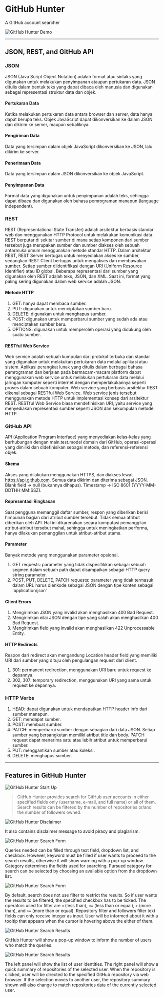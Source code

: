 # GitHub Hunter
A GitHub account searcher

![GitHub Hunter Demo][gif01]


------------------------------------------------------------------

## JSON, REST, and GitHub API


### JSON

JSON (Java Script Object Notation) adalah format atau sintaks yang digunakan untuk melakukan penyimpanan ataupun pertukaran data. JSON ditulis dalam bentuk teks yang dapat dibaca oleh manusia dan digunakan sebagai representasi struktur data dan objek.

#### Pertukaran Data
Ketika melakukan pertukaran data antara browser dan server, data hanya dapat berupa teks.
Objek JavaScript dapat dikonversikan ke dalam JSON dan dikirim ke server, maupun sebaliknya.

#### Pengiriman Data
Data yang tersimpan dalam objek JavaScript dikonversikan ke JSON, lalu dikirim ke server.

#### Penerimaan Data
Data yang tersimpan dalam JSON dikonversikan ke objek JavaScript.

#### Penyimpanan Data
Format data yang digunakan untuk penyimpanan adalah teks, sehingga dapat dibaca dan digunakan oleh bahasa pemrograman manapun (language independent).


### REST

REST (Representational State Transfer) adalah arsitektur berbasis standar web dan menggunakan HTTP Protocol untuk melakukan komunikasi data. REST berputar di sekitar sumber di mana setiap komponen dari sumber tersebut juga merupakan sumber dan sumber diakses oleh sebuah antarmuka umum menggunakan metode standar HTTP.
Dalam arsitektur REST, REST Server bertugas untuk menyediakan akses ke sumber, sedangkan REST Client bertugas untuk mengakses dan membawakan sumber. Setiap sumber diidentifikasi dengan URI (Uniform Resource Identifier) atau ID global. Beberapa representasi dari sumber yang digunakan oleh REST adalah teks, JSON, dan XML. Saat ini, format yang paling sering digunakan dalam web service adalah JSON.

#### Metode HTTP
1. GET: hanya dapat membaca sumber.
2. PUT: digunakan untuk menciptakan sumber baru.
3. DELETE: digunakan untuk menghapus sumber.
4. POST: digunakan untuk memperbarui sumber yang sudah ada atau menciptakan sumber baru.
5. OPTIONS: digunakan untuk memperoleh operasi yang didukung oleh suatu sumber.

#### RESTful Web Service
Web service adalah sebuah kumpulan dari protokol terbuka dan standar yang digunakan untuk melakukan pertukaran data melalui aplikasi atau sistem. Aplikasi perangkat lunak yang ditulis dalam berbagai bahasa pemrograman dan berjalan pada bermacam-macam platform dapat menggunakan web service untuk melakukan pertukaran data melalui jaringan komputer seperti internet dengan memperlakukannya seperti proses dalam sebuah komputer.
Web service yang berbasis arsitektur REST dikenal sebagai RESTful Web Service. Web service jenis tersebut menggunakan metode HTTP untuk implementasi konsep dari arsitektur REST. RESTful Web Service biasa mendefinisikan URI, yaitu service yang menyediakan representasi sumber seperti JSON dan sekumpulan metode HTTP.


### GitHub API

API (Application Program Interface) yang menyediakan kelas-kelas yang berhubungan dengan main.test.model domain dari GitHub, operasi-operasi yang dimiliki dan didefinisikan sebagai metode, dan referensi-referensi objek.

#### Skema
Akses yang dilakukan menggunakan HTTPS, dan diakses lewat https://api.github.com. Semua data dikirim dan diterima sebagai JSON.
Blank field -> null (bukannya dihapus).
Timestamp -> ISO 8601 (YYYY-MM-DDTHH:MM:SSZ).

#### Representasi Ringkasan
Saat pengguna memanggil daftar sumber, respon yang diberikan berisi himpunan bagian dari atribut sumber tersebut. Tidak semua atribut diberikan oleh API. Hal ini dikarenakan secara komputasi pemanggilan atribut-atribut tersebut mahal, sehingga untuk meningkatkan performa, hanya dilakukan pemanggilan untuk atribut-atribut utama.

#### Parameter
Banyak metode yang menggunakan parameter opsional.
1. GET requests: parameter yang tidak dispesifikkan sebagai sebuah segmen dalam sebuah path dapat disampaikan sebagai HTTP query string parameter.
2. POST, PUT, DELETE, PATCH requests: parameter yang tidak termasuk dalam URL harus dienkode sebagai JSON dengan tipe konten sebagai 'application/json'

#### Client Errors
1. Mengirimkan JSON yang invalid akan menghasilkan 400 Bad Request.
2. Mengirimkan nilai JSON dengan tipe yang salah akan menghasilkan 400 Bad Request.
3. Mengirimkan field yang invalid akan menghasilkan 422 Unprocessable Entity.

#### HTTP Redirects
Respon dari redirect akan mengandung Location header field yang memiliki URI dari sumber yang dituju oleh pengulangan request dari client.
1. 301: permanent redirection, menggunakan URI baru untuk request ke depannya.
2. 302, 307: temporary redirection, menggunakan URI yang sama untuk request ke depannya.

### HTTP Verbs
1. HEAD: dapat digunakan untuk mendapatkan HTTP header info dari sumber manapun.
2. GET: mendapat sumber.
3. POST: membuat sumber.
4. PATCH: memperbarui sumber dengan sebagian dari data JSON. Setiap sumber yang bersangkutan memiliki atribut title dan body. PATCH request dapat menerima satu atau lebih atribut untuk memperbarui sumber.
5. PUT: menggantikan sumber atau koleksi.
6. DELETE: menghapus sumber.


------------------------------------------------------------------

## Features in GitHub Hunter


![GitHub Hunter Start Up][img01]

> GitHub Hunter provides search for GitHub user accounts in either specified fields only (username, e-mail, and full name) or all of them. Search results can be filtered by the number of repositories or/and the number of followers owned.

![GitHub Hunter Disclaimer][img02]

It also contains disclaimer message to avoid piracy and plagiarism.

![GitHub Hunter Search Form][img04]

Queries needed can be filled through text field, dropdown list, and checkbox. However, keyword must be filled if user wants to proceed to the search results, otherwise it will show warning with a pop-up window. Category determines the fields used for searching. Pursued category for search can be selected by choosing an available option from the dropdown list.

![GitHub Hunter Search Form][img03]

By default, search does not use filter to restrict the results. So if user wants the results to be filtered, the specified checkbox has to be ticked. The operators used for filter are `<` (less than), `<=` (less than or equal), `>` (more than), and `>=` (more than or equal). Repository filter and followers filter text fields can only receive integer as input. User will be informed about it with a tooltip that appears when the cursor is hovering above the either of them.

![GitHub Hunter Search Results][img05]

GitHub Hunter will show a pop-up window to inform the number of users who match the queries.

![GitHub Hunter Search Results][img06]

The left panel will show the list of user identities. The right panel will show a quick summary of repositories of the selected user. When the repository is clicked, user will be directed to the specified GitHub repository via web browser. If the selection moves to another user, the repository summary shown will also change to match repositories data of the currently selected user.



[gif01]: doc/visual/github-hunter.gif
[img01]: doc/visual/img01.jpg
[img02]: doc/visual/img02.jpg
[img03]: doc/visual/img03.jpg
[img04]: doc/visual/img04.jpg
[img05]: doc/visual/img05.jpg
[img06]: doc/visual/img06.jpg